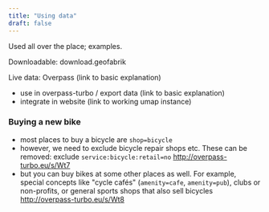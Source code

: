 ```yaml
---
title: "Using data"
draft: false
---
```


Used all over the place; examples.

Downloadable: download.geofabrik

Live data: Overpass (link to basic explanation)
* use in overpass-turbo / export data (link to basic explanation)
* integrate in website (link to working umap instance)


### Buying a new bike

- most places to buy a bicycle are `shop=bicycle`
- however, we need to exclude bicycle repair shops etc. These can be removed: exclude `service:bicycle:retail=no`
http://overpass-turbo.eu/s/Wt7
- but you can buy bikes at some other places as well. For example, special concepts like "cycle cafés" (`amenity=cafe`, `amenity=pub`), clubs or non-profits, or general sports shops that also sell bicycles
http://overpass-turbo.eu/s/Wt8
